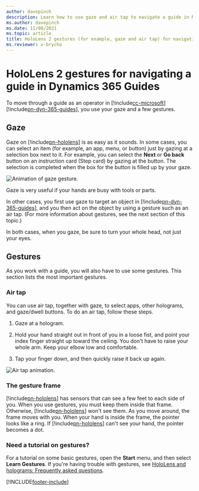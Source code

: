 ```yaml
---
author: davepinch
description: Learn how to use gaze and air tap to navigate a guide in Microsoft Dynamics 365 Guides.
ms.author: davepinch
ms.date: 11/08/2021
ms.topic: article
title: HoloLens 2 gestures (for example, gaze and air tap) for navigating a guide in Dynamics 365 Guides
ms.reviewer: v-brycho
---
```


# HoloLens 2 gestures for navigating a guide in Dynamics 365 Guides

To move through a guide as an operator in [!include[cc-microsoft](../includes/cc-microsoft.md)] [!include[pn-dyn-365-guides](../includes/pn-dyn-365-guides.md)], you use your gaze and a few gestures.

## Gaze

Gaze on [!include[pn-hololens](../includes/pn-hololens.md)] is as easy as it sounds. In some cases, you can select an item (for example, an app, menu, or button) just by gazing at a selection box next to it. For example, you can select the **Next** or **Go back** button on an instruction card (Step card) by gazing at the button. The selection is completed when the box for the button is filled up by your gaze.

![Animation of gaze gesture.](media/gaze-fill-2.gif "Animation of gaze gesture")

Gaze is very useful if your hands are busy with tools or parts.

In other cases, you first use gaze to target an object in [!include[pn-dyn-365-guides](../includes/pn-dyn-365-guides.md)], and you then act on the object by using a gesture such as an air tap. (For more information about gestures, see the next section of this topic.)

In both cases, when you gaze, be sure to turn your whole head, not just your eyes.

## Gestures

As you work with a guide, you will also have to use some gestures. This section lists the most important gestures.

### Air tap

You can use air tap, together with gaze, to select apps, other holograms, and gaze/dwell buttons. To do an air tap, follow these steps.

1. Gaze at a hologram.

2. Hold your hand straight out in front of you in a loose fist, and point your index finger straight up toward the ceiling. You don't have to raise your whole arm. Keep your elbow low and comfortable.

3. Tap your finger down, and then quickly raise it back up again.

![Air tap animation.](media/air-tap-animation.gif "Air tap animation")

### The gesture frame

[!include[pn-hololens](../includes/pn-hololens.md)] has sensors that can see a few feet to each side of you. When you use gestures, you must keep them inside that frame. Otherwise, [!include[pn-hololens](../includes/pn-hololens.md)] won't see them. As you move around, the frame moves with you. When your hand is inside the frame, the pointer looks like a ring. If [!include[pn-hololens](../includes/pn-hololens.md)] can't see your hand, the pointer becomes a dot.

### Need a tutorial on gestures?

For a tutorial on some basic gestures, open the **Start** menu, and then select **Learn Gestures**. If you're having trouble with gestures, see [HoloLens and holograms: Frequently asked questions](/hololens/hololens-faq).


[!INCLUDE[footer-include](../includes/footer-banner.md)]